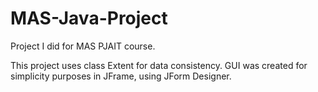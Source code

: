 # MAS-Java-Project
Project I did for MAS PJAIT course. 

This project uses class Extent for data consistency. 
GUI was created for simplicity purposes in JFrame, using JForm Designer.
